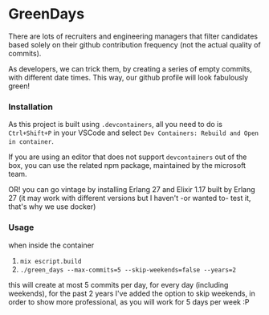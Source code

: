 # GreenDays

There are lots of recruiters and engineering managers that filter candidates based solely on their github contribution frequency (not the actual quality of commits).

As developers, we can trick them, by creating a series of empty commits, with different date times.
This way, our github profile will look fabulously green!

### Installation

As this project is built using `.devcontainers`, all you need to do is `Ctrl+Shift+P` in your VSCode and select `Dev Containers: Rebuild and Open in container`.

If you are using an editor that does not support `devcontainers` out of the box, you can use the related npm package, maintained by the microsoft team.

OR! you can go vintage by installing Erlang 27 and Elixir 1.17 built by Erlang 27 (it may work with different versions but I haven't -or wanted to- test it, that's why we use docker)

### Usage

when inside the container
1. `mix escript.build`
2. `./green_days --max-commits=5 --skip-weekends=false --years=2`

this will create at most 5 commits per day, for every day (including weekends), for the past 2 years
I've added the option to skip weekends, in order to show more professional, as you will work for 5 days per week :P
